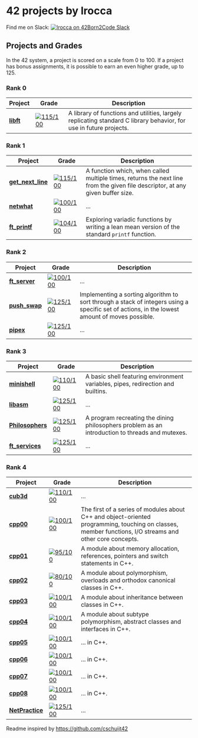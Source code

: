 # 42 projects by lrocca

Find me on Slack: [![lrocca on 42Born2Code Slack](https://badgen.net/badge/Born2Code/lrocca/purple?icon=https://profile.intra.42.fr/assets/42_logo-7dfc9110a5319a308863b96bda33cea995046d1731cebb735e41b16255106c12.svg)](https://42born2code.slack.com/team/U01U7A1FPG9)

## Projects and Grades

In the 42 system, a project is scored on a scale from 0 to 100. If a project has bonus assignments, it is possible to earn an even higher grade, up to 125.

### Rank 0
| Project | Grade | Description |
| ------- | ----- | ----------- |
| [**libft**](https://github.com/lrocca/libft) | [![115/100](https://img.shields.io/badge/grade-115-5cb85c?style=for-the-badge&logo=42)](https://github.com/lrocca/libft) | A library of functions and utilities, largely replicating standard C library behavior, for use in future projects. |


### Rank 1
| Project | Grade | Description |
| ------- | ----- | ----------- |
| [**get_next_line**](https://github.com/lrocca/get_next_line) | [![115/100](https://img.shields.io/badge/grade-115-5cb85c?style=for-the-badge&logo=42)](https://github.com/lrocca/get_next_line) | A function which, when called multiple times, returns the next line from the given file descriptor, at any given buffer size. |
| [**netwhat**](https://github.com/lrocca/netwhat) | [![100/100](https://img.shields.io/badge/grade-100-5cb85c?style=for-the-badge&logo=42)](https://github.com/lrocca/netwhat) | ... |
| [**ft_printf**](https://github.com/lrocca/ft_printf) | [![104/100](https://img.shields.io/badge/grade-104-5cb85c?style=for-the-badge&logo=42)](https://github.com/lrocca/ft_printf) | Exploring variadic functions by writing a lean mean version of the standard `printf` function. |

### Rank 2
| Project | Grade | Description |
| ------- | ----- | ----------- |
| [**ft_server**](https://github.com/lrocca/ft_server) | [![100/100](https://img.shields.io/badge/grade-100-5cb85c?style=for-the-badge&logo=42)](https://github.com/lrocca/ft_server) | ... |
| [**push_swap**](https://github.com/lrocca/push_swap) | [![125/100](https://img.shields.io/badge/grade-125-5cb85c?style=for-the-badge&logo=42)](https://github.com/lrocca/push_swap) | Implementing a sorting algorithm to sort through a stack of integers using a specific set of actions, in the lowest amount of moves possible. |
| [**pipex**](https://github.com/lrocca/pipex) | [![125/100](https://img.shields.io/badge/grade-125-5cb85c?style=for-the-badge&logo=42)](https://github.com/lrocca/pipex) | ... |

### Rank 3
| Project | Grade | Description |
| ------- | ----- | ----------- |
| [**minishell**](https://github.com/lrocca/minishell) | [![110/100](https://img.shields.io/badge/grade-110-5cb85c?style=for-the-badge&logo=42)](https://github.com/lrocca/minishell) | A basic shell featuring environment variables, pipes, redirection and builtins. |
| [**libasm**](https://github.com/lrocca/libasm) | [![125/100](https://img.shields.io/badge/grade-125-5cb85c?style=for-the-badge&logo=42)](https://github.com/lrocca/libasm) | ... |
| [**Philosophers**](https://github.com/lrocca/philosophers) | [![125/100](https://img.shields.io/badge/grade-125-5cb85c?style=for-the-badge&logo=42)](https://github.com/lrocca/philosophers) | A program recreating the dining philosophers problem as an introduction to threads and mutexes. |
| [**ft_services**](https://github.com/lrocca/ft_services) | [![125/100](https://img.shields.io/badge/grade-125-5cb85c?style=for-the-badge&logo=42)](https://github.com/lrocca/ft_services) | ... |

### Rank 4
| Project | Grade | Description |
| ------- | ----- | ----------- |
| [**cub3d**](https://github.com/lrocca/cub3d) | [![110/100](https://img.shields.io/badge/grade-110-5cb85c?style=for-the-badge&logo=42)](https://github.com/lrocca/cub3d) | ... |
| [**cpp00**](https://github.com/lrocca/cpp00) | [![100/100](https://img.shields.io/badge/grade-100-5cb85c?style=for-the-badge&logo=42)](https://github.com/lrocca/cpp00) | The first of a series of modules about C++ and object-oriented programming, touching on classes, member functions, I/O streams and other core concepts. |
| [**cpp01**](https://github.com/lrocca/cpp01) | [![95/100](https://img.shields.io/badge/grade-95-5cb85c?style=for-the-badge&logo=42)](https://github.com/lrocca/cpp01) | A module about memory allocation, references, pointers and switch statements in C++. |
| [**cpp02**](https://github.com/lrocca/cpp02) | [![80/100](https://img.shields.io/badge/grade-80-5cb85c?style=for-the-badge&logo=42)](https://github.com/lrocca/cpp02) | A module about polymorphism, overloads and orthodox canonical classes in C++. |
| [**cpp03**](https://github.com/lrocca/cpp03) | [![100/100](https://img.shields.io/badge/grade-100-5cb85c?style=for-the-badge&logo=42)](https://github.com/lrocca/cpp03) | A module about inheritance between classes in C++. |
| [**cpp04**](https://github.com/lrocca/cpp04) | [![100/100](https://img.shields.io/badge/grade-100-5cb85c?style=for-the-badge&logo=42)](https://github.com/lrocca/cpp04) | A module about subtype polymorphism, abstract classes and interfaces in C++. |
| [**cpp05**](https://github.com/lrocca/cpp05) | [![100/100](https://img.shields.io/badge/grade-100-5cb85c?style=for-the-badge&logo=42)](https://github.com/lrocca/cpp05) | ... in C++. |
| [**cpp06**](https://github.com/lrocca/cpp06) | [![100/100](https://img.shields.io/badge/grade-100-5cb85c?style=for-the-badge&logo=42)](https://github.com/lrocca/cpp06) | ... in C++. |
| [**cpp07**](https://github.com/lrocca/cpp07) | [![100/100](https://img.shields.io/badge/grade-100-5cb85c?style=for-the-badge&logo=42)](https://github.com/lrocca/cpp07) | ... in C++. |
| [**cpp08**](https://github.com/lrocca/cpp08) | [![100/100](https://img.shields.io/badge/grade-100-5cb85c?style=for-the-badge&logo=42)](https://github.com/lrocca/cpp08) | ... in C++. |
| [**NetPractice**](https://github.com/lrocca/NetPractice) | [![125/100](https://img.shields.io/badge/grade-125-5cb85c?style=for-the-badge&logo=42)](https://github.com/lrocca/NetPractice) | ... |


Readme inspired by https://github.com/cschuijt42
